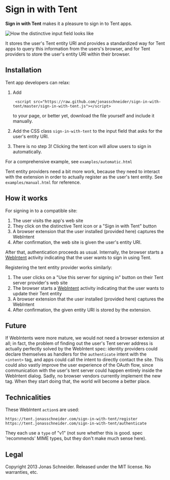 Sign in with Tent
=================

**Sign in with Tent** makes it a pleasure to sign in to Tent apps.

![How the distinctive input field looks like](http://puu.sh/1MazA)

It stores the user's Tent entity URI and provides a standardized way for Tent apps to query this information from the users's browser, and for Tent providers to store the user's entity URI within their browser.

Installation
------------

Tent app developers can relax:

1. Add

        <script src="https://raw.github.com/jonasschneider/sign-in-with-tent/master/sign-in-with-tent.js"></script>

   to your page, or better yet, download the file yourself and include it manually.
2. Add the CSS class `sign-in-with-tent` to the input field that asks for the user's entity URI.
3. There is no step 3! Clicking the tent icon will allow users to sign in automatically.

For a comprehensive example, see `examples/automatic.html`

Tent entity providers need a bit more work, because they need to interact with the extension in order to actually register as the user's tent entity. See `examples/manual.html` for reference.

How it works
------------
For signing in to a compatible site:

1. The user visits the app's web site
2. They click on the distinctive Tent icon or a "Sign in with Tent" button
3. A browser extension that the user installed (provided here) captures the WebIntent
4. After confirmation, the web site is given the user's entity URI.

After that, authentication proceeds as usual. Internally, the browser starts a [WebIntent](http://webintents.org/) activity indicating that the user wants to sign in using Tent.

Registering the tent entity provider works similarly:

1. The user clicks on a "Use this server for signing in" button on their Tent server provider's web site
2. The browser starts a [WebIntent](http://webintents.org/) activity indicating that the user wants to update their Tent entity
3. A browser extension that the user installed (provided here) captures the WebIntent
4. After confirmation, the given entity URI is stored by the extension.

Future
------
If WebIntents were more mature, we would not need a browser extension at all; in fact, the problem of finding out the user's Tent server address is actually perfectly solved by the WebIntent spec: identity providers could declare themselves as handlers for the `authenticate` intent with the `<intent>` tag, and apps could call the intent to directly contact the site. This could also vastly improve the user experience of the OAuth flow, since communication with the user's tent server could happen entirely inside the WebIntent dialog.
Sadly, no browser vendors currently implement the new tag. When they start doing that, the world will become a better place.

Technicalities
--------------
These WebIntent `action`s are used:

    https://tent.jonasschneider.com/sign-in-with-tent/register
    https://tent.jonasschneider.com/sign-in-with-tent/authenticate

They each use a `type` of "v1" (not sure whether this is good. spec 'recommends' MIME types, but they don't make much sense here).

Legal
-----
Copyright 2013 Jonas Schneider. Released under the MIT license. No warranties, etc.